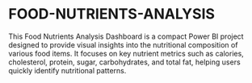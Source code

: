 # FOOD-NUTRIENTS-ANALYSIS
This Food Nutrients Analysis Dashboard is a compact Power BI project designed to provide visual insights into the nutritional composition of various food items. It focuses on key nutrient metrics such as calories, cholesterol, protein, sugar, carbohydrates, and total fat, helping users quickly identify nutritional patterns.
